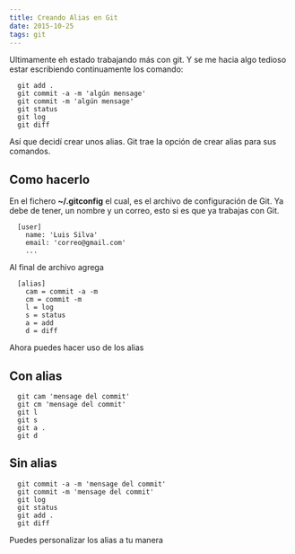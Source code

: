 ```yaml
---
title: Creando Alias en Git
date: 2015-10-25
tags: git 
---
```


Ultimamente eh estado trabajando más con git. Y se me hacia algo tedioso estar escribiendo continuamente los comando:  

```
  git add .
  git commit -a -m 'algún mensage'
  git commit -m 'algún mensage'
  git status
  git log
  git diff
```  

Así que decidí crear unos alias. Git trae la opción de crear alias para sus comandos.   

## Como hacerlo

En el fichero **~/.gitconfig** el cual, es el archivo de configuración de Git. Ya debe de tener, un nombre y un correo, esto si es que ya trabajas con Git.  

```
  [user]
    name: 'Luis Silva'
    email: 'correo@gmail.com'
    ...
```

Al final de archivo agrega 

```
  [alias]
    cam = commit -a -m
    cm = commit -m
    l = log
    s = status
    a = add
    d = diff
```

Ahora puedes hacer uso de los alias 

## Con alias  
  
```
  git cam 'mensage del commit'
  git cm 'mensage del commit'
  git l
  git s
  git a .
  git d
```   

## Sin alias  
  
```
  git commit -a -m 'mensage del commit'
  git commit -m 'mensage del commit'
  git log
  git status
  git add .
  git diff
```

Puedes personalizar los alias a tu manera
